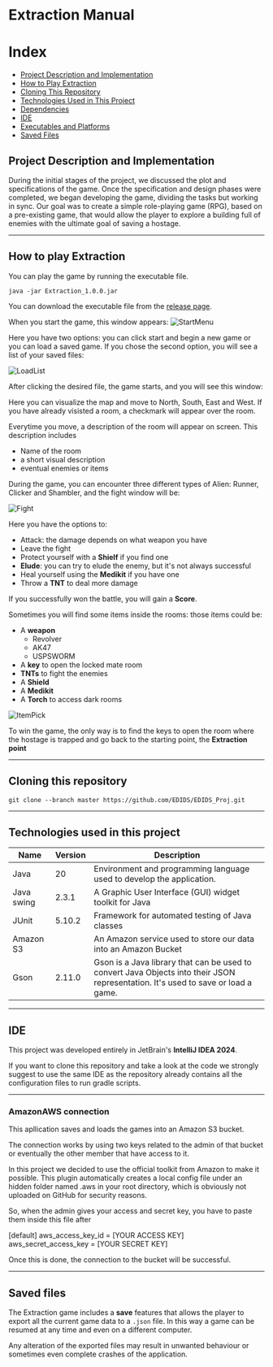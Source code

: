 # Extraction Manual

# Index
- [Project Description and Implementation](#project-description-and-implementation)
- [How to Play Extraction](#how-to-play-extraction)
- [Cloning This Repository](#cloning-this-repository)
- [Technologies Used in This Project](#technologies-used-in-this-project)
- [Dependencies](#dependencies)
- [IDE](#ide)
- [Executables and Platforms](#executables-and-platforms)
- [Saved Files](#saved-files)



## Project Description and Implementation
During the initial stages of the project, we discussed the plot and specifications of the game. Once the specification and design phases were completed, we began developing the game, dividing the tasks but working in sync. Our goal was to create a simple role-playing game (RPG), based on a pre-existing game, that would allow the player to explore a building full of enemies with the ultimate goal of saving a hostage.

---

## How to play Extraction

You can play the game by running the executable file.

``` batch
java -jar Extraction_1.0.0.jar
```

You can download the executable file from the [release page](https://github.com/EDIDS/EDIDS_Proj/releases/tag/Extraction_stable).

When you start the game, this window appears:
![StartMenu](resources/images/startmenu.png)

Here you have two options: you can click start and begin a new game or you can load a saved game. If you chose the second option, you will see a list of your saved files:

![LoadList](resources/images/loadList.png)

After clicking the desired file, the game starts, and you will see this window:


Here you can visualize the map and move to North, South, East and West. If you have already visisted a room, a checkmark will appear over the room.

Everytime you move, a description of the room will appear on screen. This description includes
- Name of the room
- a short visual description
- eventual enemies or items

During the game, you can encounter three different types of Alien: Runner, Clicker and Shambler, and the fight window will be:

![Fight](resources/images/fight.png)

Here you have the options to:
- Attack: the damage depends on what weapon you have
- Leave the fight
- Protect yourself with a **Shielf** if you find one
- **Elude**: you can try to elude the enemy, but it's not always successful
- Heal yourself using the **Medikit** if you have one
- Throw a **TNT** to deal more damage

If you successfully won the battle, you will gain a **Score**.

Sometimes you will find some items inside the rooms: those items could be:
- A **weapon**
	- Revolver
	- AK47
	- USPSWORM
- A **key** to open the locked mate room
- **TNTs** to fight the enemies
- A **Shield** 
- A **Medikit**
- A **Torch** to access dark rooms

![ItemPick](resources/images/itemPick.png)

To win the game, the only way is to find the keys to open the room where the hostage is trapped and go back to the starting point, the **Extraction point**

---

## Cloning this repository


``` batch
git clone --branch master https://github.com/EDIDS/EDIDS_Proj.git
```

---

## Technologies used in this project

| Name       | Version | Description                                                                                                                       |
| ---------- |---------| --------------------------------------------------------------------------------------------------------------------------------- |
| Java       | 20      | Environment and programming language used to develop the application.                                                             |
| Java swing | 2.3.1   | A Graphic User Interface (GUI) widget toolkit for Java                                                                            |
| JUnit      | 5.10.2  | Framework for automated testing of Java classes                                                                                   |
| Amazon S3  |         | An Amazon service used to store our data into an Amazon Bucket                                                                    |
| Gson       | 2.11.0  | Gson is a Java library that can be used to convert Java Objects into their JSON representation. It's used to save or load a game. |

---

## IDE

This project was developed entirely in JetBrain's **IntelliJ IDEA 2024**.

If you want to clone this repository and take a look at the code we strongly suggest to use the same IDE as the
repository already contains all the configuration files to run gradle scripts.

---

### AmazonAWS connection
This apllication saves and loads the games into an Amazon S3 bucket. 

The connection works by using two keys related to the admin of that bucket or eventually the other member that have access to it.

In this project we decided to use the official toolkit from Amazon to make it possible. This plugin automatically creates a local config file under an hidden folder named .aws in your root directory, which is obviously not uploaded on GitHub for security reasons.

So, when the admin gives your access and secret key, you have to paste them inside this file after

[default]
aws_access_key_id = [YOUR ACCESS KEY]
aws_secret_access_key = [YOUR SECRET KEY]

Once this is done, the connection to the bucket will be successful.

---

## Saved files

The Extraction game includes a **save** features that allows the player to export all the current game data to a ```.json``` file. In this way a game can be resumed at any time and even on a different computer.

Any alteration of the exported files may result in unwanted behaviour or sometimes even complete crashes of the application.

